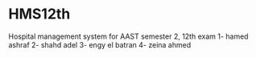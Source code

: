# HMS12th 

Hospital management system for AAST semester 2, 12th exam 
1- hamed ashraf
2- shahd adel
3- engy el batran
4- zeina ahmed 
